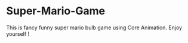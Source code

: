 Super-Mario-Game
================

This is fancy funny super mario bulb game using Core Animation. Enjoy yourself !
